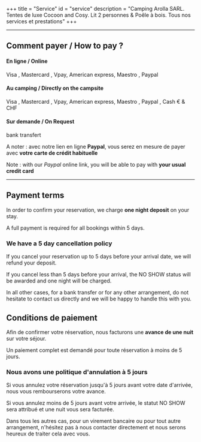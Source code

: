 +++
title = "Service"
id = "service"
description = "Camping Arolla SARL. Tentes de luxe Cocoon and Cosy. Lit 2 personnes & Poêle à bois. Tous nos services et prestations"
+++

<hr>

## Comment payer / How to pay ?

#### En ligne / Online

Visa <i class="fa fa-cc-visa"></i>, Mastercard <i class="fa fa-cc-mastercard"></i>, Vpay, American express, Maestro <i class="fa  fa-credit-card"></i>, Paypal <i class="fa fa-paypal"></i>

#### Au camping / Directly on the campsite

Visa <i class="fa fa-cc-visa"></i>, Mastercard <i class="fa fa-cc-mastercard"></i>, Vpay, American express, Maestro <i class="fa  fa-credit-card"></i>, Paypal <i class="fa fa-paypal"></i>, Cash € & CHF <i class="fa fa-money" alt="CHF & EUR"></i>

#### Sur demande / On Request

<i class="fa fa-bank"></i> bank transfert

A noter : avec notre lien en ligne **Paypal**, vous serez en mesure de payer avec **votre carte de crédit habituelle**

Note : with our *Paypal* online link, you will be able to pay with **your usual credit card**

<hr>

## Payment terms

In order to confirm your reservation, we charge **one night deposit** on your stay.

A full payment is required for all bookings within 5 days.

### We have a 5 day cancellation policy

If you cancel your reservation up to 5 days before your arrival date, we will refund your deposit.

If you cancel less than 5 days before your arrival, the NO SHOW status will be awarded and one night will be charged.

In all other cases, for a bank transfer or for any other arrangement, do not hesitate to contact us directly and we will be happy to handle this with you.


## Conditions de paiement

Afin de confirmer votre réservation, nous facturons une **avance de une nuit** sur votre séjour.

Un paiement complet est demandé pour toute réservation à moins de 5 jours.

### Nous avons une politique d'annulation à 5 jours

Si vous annulez votre réservation jusqu'à 5 jours avant votre date d'arrivée, nous vous rembourserons votre avance.

Si vous annulez moins  de 5 jours avant votre arrivée, le statut NO SHOW sera attribué et une nuit vous sera facturée.

Dans tous les autres cas, pour un virement bancaire ou pour tout autre arrangement, n'hésitez pas à nous contacter directement et nous serons heureux de traiter cela avec vous.
